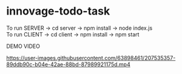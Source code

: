 # innovage-todo-task


To run SERVER -> cd server -> npm install -> node index.js   
To run CLIENT -> cd client -> npm install -> npm start


DEMO VIDEO

https://user-images.githubusercontent.com/63898461/207535357-89ddb90c-b04e-42ae-88bd-87989921175d.mp4

